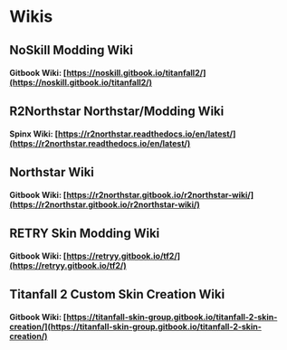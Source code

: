 # Wikis

## NoSkill Modding Wiki

#### Gitbook Wiki: [https://noskill.gitbook.io/titanfall2/](https://noskill.gitbook.io/titanfall2/)

## R2Northstar Northstar/Modding Wiki

#### Spinx Wiki: [https://r2northstar.readthedocs.io/en/latest/](https://r2northstar.readthedocs.io/en/latest/)

## Northstar Wiki

#### Gitbook Wiki: [https://r2northstar.gitbook.io/r2northstar-wiki/](https://r2northstar.gitbook.io/r2northstar-wiki/)

## RETRY Skin Modding Wiki

#### Gitbook Wiki: [https://retryy.gitbook.io/tf2/](https://retryy.gitbook.io/tf2/)

## Titanfall 2 Custom Skin Creation Wiki

#### Gitbook Wiki: [https://titanfall-skin-group.gitbook.io/titanfall-2-skin-creation/](https://titanfall-skin-group.gitbook.io/titanfall-2-skin-creation/)
